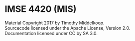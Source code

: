 # IMSE 4420 (MIS)

Material Copyright 2017 by Timothy Middelkoop.  
Sourcecode licensed under the Apache License, Version 2.0. 
Documentation licensed under CC by SA 3.0.


